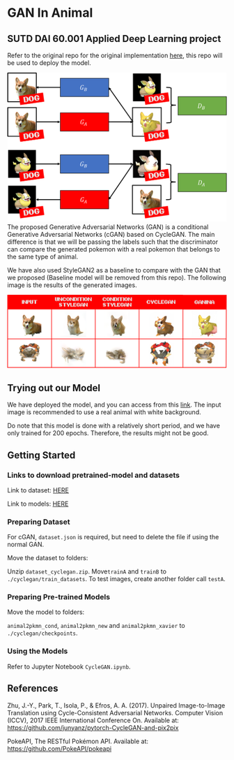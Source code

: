# GAN In Animal

## SUTD DAI 60.001 Applied Deep Learning project

Refer to the original repo for the original implementation [here](https://github.com/HASSRaccoon/ADL-Pokify-GAN), this repo will be used to deploy the model.

![Image](./imgs/ganina.png)
The proposed Generative Adversarial Networks (GAN) is a conditional Generative Adversarial Networks (cGAN) based on CycleGAN. The main difference is that we will be passing the labels such that the discriminator can compare the generated pokemon with a real pokemon that belongs to the same type of animal.

We have also used StyleGAN2 as a baseline to compare with the GAN that we proposed (Baseline model will be removed from this repo). The following image is the results of the generated images.

![Image](./imgs/comparison.png)

## Trying out our Model

We have deployed the model, and you can access from this [link](https://ry2001-ganinanimal-main-224dd6.streamlit.app/). The input image is recommended to use a real animal with white background.

Do note that this model is done with a relatively short period, and we have only trained for 200 epochs. Therefore, the results might not be good.

## Getting Started

### Links to download pretrained-model and datasets

Link to dataset: [HERE](https://drive.google.com/file/d/1QHY-0eYQYZe_u9keyIkSYFyldKgUBEiL/view?usp=share_link)

Link to models: [HERE](https://drive.google.com/file/d/1Dry20HKoD7-oiXlKVs-dkKg1AcYKPk4T/view?usp=share_link)

### Preparing Dataset

For cGAN, `dataset.json` is required, but need to delete the file if using the normal GAN.

Move the dataset to folders:

Unzip `dataset_cyclegan.zip`. Move`trainA` and `trainB` to `./cyclegan/train_datasets`. To test images, create another folder call `testA`.

### Preparing Pre-trained Models

Move the model to folders:

`animal2pkmn_cond`, `animal2pkmn_new` and `animal2pkmn_xavier` to `./cyclegan/checkpoints`.

### Using the Models

Refer to Jupyter Notebook `CycleGAN.ipynb`.

## References

Zhu, J.-Y., Park, T., Isola, P., & Efros, A. A. (2017). Unpaired Image-to-Image Translation using Cycle-Consistent Adversarial Networks. Computer Vision (ICCV), 2017 IEEE International Conference On. Available at: https://github.com/junyanz/pytorch-CycleGAN-and-pix2pix

PokeAPI, The RESTful Pokémon API. Available at: https://github.com/PokeAPI/pokeapi
